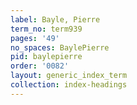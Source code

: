 ```yaml
---
label: Bayle, Pierre
term_no: term939
pages: '49'
no_spaces: BaylePierre
pid: baylepierre
order: '0082'
layout: generic_index_term
collection: index-headings
---
```

